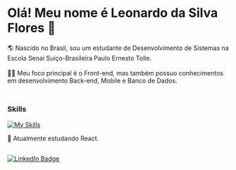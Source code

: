 # Olá! Meu nome é Leonardo da Silva Flores 👋

🌎 Nascido no Brasil, sou um estudante de Desenvolvimento de Sistemas na Escola Senai Suíço-Brasileira Paulo Ernesto Tolle.<br><br>
👨‍💻 Meu foco principal é o Front-end, mas também possuo conhecimentos em desenvolvimento Back-end, Mobile e Banco de Dados.<br><br>

<!--- <picture>
  <source
    srcset="https://github-readme-stats.vercel.app/api?username=leosfl9&show_icons=true&include_all_commits=true&count_private=true&theme=dark"
    media="(prefers-color-scheme: dark)"
  />
  <source
    srcset="https://github-readme-stats.vercel.app/api?username=leosfl9&show_icons=true&include_all_commits=true&count_private=true"
    media="(prefers-color-scheme: light), (prefers-color-scheme: no-preference)"
  />
  <img align="center" height=200 src="https://github-readme-stats.vercel.app/api?username=leosfl9&show_icons=true&include_all_commits=true&count_private=true"/>
</picture> -->

<!--- <picture>
  <source
    srcset="https://github-readme-stats.vercel.app/api/top-langs/?username=leosfl9&layout=compact&theme=dark"
    media="(prefers-color-scheme: dark)"
  />
  <source
    srcset="https://github-readme-stats.vercel.app/api/top-langs/?username=leosfl9&layout=compact"
    media="(prefers-color-scheme: light), (prefers-color-scheme: no-preference)"
  />
  <img align="center" height=200 src="https://github-readme-stats.vercel.app/api/top-langs/?username=leosfl9&layout=compact" />
</picture> -->

##

### Skills

[![My Skills](https://skillicons.dev/icons?i=html,css,js,ts,figma,react,tailwind,bootstrap,php,mysql,git,github)](https://skillicons.dev)

🌱 Atualmente estudando React. <br>

##

<div>
  <a href="https://www.linkedin.com/in/leonardo-da-silva-flores-617429252/">
    <img src="https://img.shields.io/badge/LinkedIn-blue?style=for-the-badge&logo=linkedin&logoColor=white" alt="LinkedIn Badge"/>
  </a>
</div>
